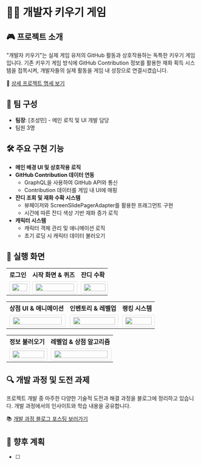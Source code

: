 # 👨‍💻 개발자 키우기 게임

## 🎮 프로젝트 소개

"개발자 키우기"는 실제 게임 유저의 GitHub 활동과 상호작용하는 독특한 키우기 게임입니다. 기존 키우기 게임 방식에 GitHub Contribution 정보를 활용한 재화 획득 시스템을 접목시켜, 개발자들의 실제 활동을 게임 내 성장으로 연결시켰습니다.

🔗 [상세 프로젝트 명세 보기](https://iris-fruit-d94.notion.site/a58e724d940f4ff8b96d9b789e62f64f)

## 👥 팀 구성

- **팀장**: [조성민] - 메인 로직 및 UI 개발 담당
- 팀원 3명

## 🛠 주요 구현 기능

- **메인 배경 UI 및 상호작용 로직**
- **GitHub Contribution 데이터 연동**
  - GraphQL을 사용하여 GitHub API와 통신
  - Contribution 데이터를 게임 내 UI에 매핑
- **잔디 조회 및 재화 수확 시스템**
  - 뷰페이저와 ScreenSlidePagerAdapter를 활용한 프래그먼트 구현
  - 시간에 따른 잔디 색상 기반 재화 증가 로직
- **캐릭터 시스템**
  - 캐릭터 객체 관리 및 애니메이션 로직
  - 초기 로딩 시 캐릭터 데이터 불러오기

## 📱 실행 화면

<table>
    <tr>
        <th>로그인</th>
        <th>시작 화면 & 퀴즈</th>
        <th>잔디 수확</th>
    </tr>
    <tr>
        <td align="center">
            <img src="https://user-images.githubusercontent.com/102031783/198702817-269111a0-7969-44a6-a4fc-545ff0aa73fc.gif" width="95%" style="max-width: 300px; border: 1px solid #ddd; border-radius: 4px; padding: 5px;" />
        </td>
        <td align="center">
            <img src="https://user-images.githubusercontent.com/102031783/198703009-0e6d9c97-debc-4cff-be1a-ac287167112d.gif" width="95%" style="max-width: 300px; border: 1px solid #ddd; border-radius: 4px; padding: 5px;" />
        </td>
        <td align="center">
            <img src="https://user-images.githubusercontent.com/102031783/198703112-a5db5d1f-06e8-4cd6-9051-10947e1bf362.gif" width="95%" style="max-width: 300px; border: 1px solid #ddd; border-radius: 4px; padding: 5px;" />
        </td>
    </tr>
</table>

<table>
    <tr>
        <th>상점 UI & 애니메이션</th>
        <th>인벤토리 & 레벨업</th>
        <th>랭킹 시스템</th>
    </tr>
    <tr>
        <td align="center">
            <img src="https://user-images.githubusercontent.com/102031783/198703209-c1a775ac-70a3-480a-bf0b-5ae17901180c.gif" width="95%" style="max-width: 300px; border: 1px solid #ddd; border-radius: 4px; padding: 5px;" />
        </td>
        <td align="center">
            <img src="https://user-images.githubusercontent.com/102031783/198703219-57593d1a-02ff-43d1-ab58-b82b1348be4a.gif" width="95%" style="max-width: 300px; border: 1px solid #ddd; border-radius: 4px; padding: 5px;" />
        </td>
        <td align="center">
            <img src="https://user-images.githubusercontent.com/102031783/198703237-b03d123e-f232-4cbd-b4b7-0b2c8ae84f04.gif" width="95%" style="max-width: 300px; border: 1px solid #ddd; border-radius: 4px; padding: 5px;" />
        </td>
    </tr>
</table>

<table>
    <tr>
        <th>정보 불러오기</th>
        <th>레벨업 & 상점 알고리즘</th>
    </tr>
    <tr>
        <td align="center">
            <img src="https://user-images.githubusercontent.com/102031783/198707712-f82fafff-b904-4ece-bc48-5ef000c390ad.gif" width="95%" style="max-width: 300px; border: 1px solid #ddd; border-radius: 4px; padding: 5px;" />
        </td>
        <td align="center">
            <img src="https://user-images.githubusercontent.com/102031783/198707725-6e1f2710-ddf0-4e73-870e-39bc0e9d590d.gif" width="95%" style="max-width: 300px; border: 1px solid #ddd; border-radius: 4px; padding: 5px;" />
        </td>
    </tr>
</table>

## 🔍 개발 과정 및 도전 과제

프로젝트 개발 중 마주한 다양한 기술적 도전과 해결 과정을 블로그에 정리하고 있습니다. 개발 과정에서의 인사이트와 학습 내용을 공유합니다.

📚 [개발 과정 블로그 포스팅 보러가기](https://joh9911-programming-note.tistory.com/category/%EC%95%88%EB%93%9C%EB%A1%9C%EC%9D%B4%EB%93%9C%20%ED%94%84%EB%A1%9C%EC%A0%9D%ED%8A%B8/%EA%B0%9C%EB%B0%9C%EC%9E%90%20%ED%82%A4%EC%9A%B0%EA%B8%B0%20%EA%B2%8C%EC%9E%84)

## 🚀 향후 계획

- [ ]


